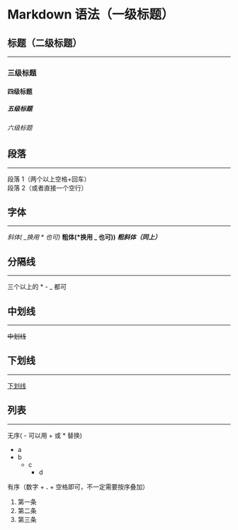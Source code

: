 # Markdown 语法（一级标题）

## 标题（二级标题）

---

### 三级标题

#### 四级标题

##### 五级标题

###### 六级标题

## 段落

---

段落 1（两个以上空格+回车）  
段落 2（或者直接一个空行）

## 字体

---

_斜体( \_换用 \* 也可)_
**粗体(\*换用 \_ 也可))**
**_粗斜体（同上）_**

## 分隔线

---

三个以上的 \* - \_ 都可

## 中划线

---

~~中划线~~

## 下划线

---

<u>下划线</u>

<!-- ## 脚注

---

正常文本 [^注明文本]

[^注明文本]: abcd -->

## 列表

---

无序( - 可以用 + 或 \* 替换)

- a
- b
  - c
    - d

有序（数字 + **\.** + 空格即可，不一定需要按序叠加）

1. 第一条
1. 第二条
1. 第三条
